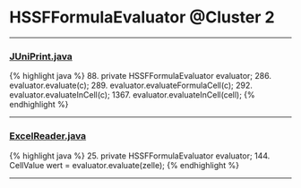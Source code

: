 # HSSFFormulaEvaluator @Cluster 2

***

### [JUniPrint.java](https://searchcode.com/codesearch/view/60212057/)
{% highlight java %}
88. private HSSFFormulaEvaluator evaluator;
286.                evaluator.evaluate(c);
289.                evaluator.evaluateFormulaCell(c);
292.                evaluator.evaluateInCell(c);
1367.             evaluator.evaluateInCell(cell);
{% endhighlight %}

***

### [ExcelReader.java](https://searchcode.com/codesearch/view/13216283/)
{% highlight java %}
25. private HSSFFormulaEvaluator evaluator;
144.                 CellValue wert = evaluator.evaluate(zelle);
{% endhighlight %}

***

